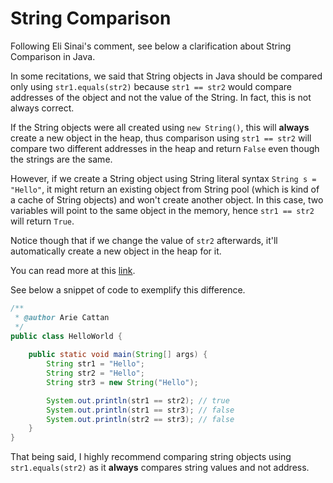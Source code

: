 # String Comparison

Following Eli Sinai's comment, see below a clarification about String Comparison in Java.

In some recitations, we said that String objects in Java should be compared only
using `str1.equals(str2)` because `str1 == str2` would compare 
addresses of the object and not the value of the String. In fact, this is not always correct. 

If the String objects were all created using `new String()`, this will 
**always** create a new object in the heap, thus comparison using `str1 == str2` 
will compare two different addresses in the heap and return `False` even though 
the strings are the same. 

However, if we create a String object using String literal syntax `String s = "Hello"`,
it might return an existing object from String pool (which is kind of a cache of String objects)
and won't create another object. In this case, two variables will point to the same object in the memory,
hence `str1 == str2` will return `True`.   

Notice though that if we change the value of `str2` afterwards,
it'll automatically create a new object in the heap for it.

You can read more at this [link](https://www.java67.com/2014/08/difference-between-string-literal-and-new-String-object-Java.html#ixzz7N9c3jT78).

See below a snippet of code to exemplify this difference. 

```java
/**
 * @author Arie Cattan
 */
public class HelloWorld {
   
    public static void main(String[] args) {
        String str1 = "Hello";
        String str2 = "Hello";
        String str3 = new String("Hello");

        System.out.println(str1 == str2); // true
        System.out.println(str1 == str3); // false
        System.out.println(str2 == str3); // false 
    }
}
```

That being said, I highly recommend comparing string objects 
using `str1.equals(str2)` as it **always** compares string values and not address. 